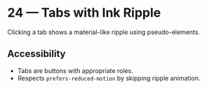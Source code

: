 # 24 — Tabs with Ink Ripple
Clicking a tab shows a material-like ripple using pseudo-elements.
## Accessibility
- Tabs are buttons with appropriate roles.
- Respects `prefers-reduced-motion` by skipping ripple animation.
